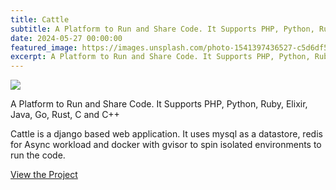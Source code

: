 ```yaml
---
title: Cattle
subtitle: A Platform to Run and Share Code. It Supports PHP, Python, Ruby, Elixir, Java, Go, Rust, C and C++
date: 2024-05-27 00:00:00
featured_image: https://images.unsplash.com/photo-1541397436527-c5d6df584ce1
excerpt: A Platform to Run and Share Code. It Supports PHP, Python, Ruby, Elixir, Java, Go, Rust, C and C++
---
```


![](https://images.unsplash.com/photo-1541397436527-c5d6df584ce1)

A Platform to Run and Share Code. It Supports PHP, Python, Ruby, Elixir, Java, Go, Rust, C and C++

Cattle is a django based web application. It uses mysql as a datastore, redis for Async workload and docker with gvisor to spin isolated environments to run the code.

<a href="https://github.com/Clivern/Cattle" class="button button--large">View the Project</a>
